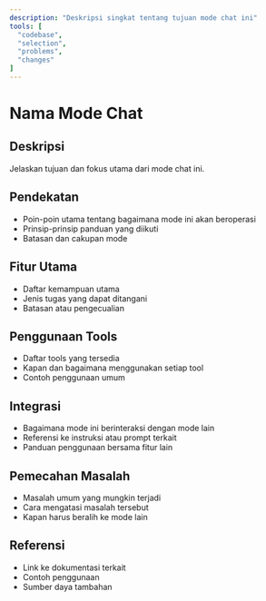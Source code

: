```yaml
---
description: "Deskripsi singkat tentang tujuan mode chat ini"
tools: [
  "codebase",
  "selection",
  "problems",
  "changes"
]
---
```


# Nama Mode Chat

## Deskripsi
Jelaskan tujuan dan fokus utama dari mode chat ini.

## Pendekatan
- Poin-poin utama tentang bagaimana mode ini akan beroperasi
- Prinsip-prinsip panduan yang diikuti
- Batasan dan cakupan mode

## Fitur Utama
- Daftar kemampuan utama
- Jenis tugas yang dapat ditangani
- Batasan atau pengecualian

## Penggunaan Tools
- Daftar tools yang tersedia
- Kapan dan bagaimana menggunakan setiap tool
- Contoh penggunaan umum

## Integrasi
- Bagaimana mode ini berinteraksi dengan mode lain
- Referensi ke instruksi atau prompt terkait
- Panduan penggunaan bersama fitur lain

## Pemecahan Masalah
- Masalah umum yang mungkin terjadi
- Cara mengatasi masalah tersebut
- Kapan harus beralih ke mode lain

## Referensi
- Link ke dokumentasi terkait
- Contoh penggunaan
- Sumber daya tambahan
